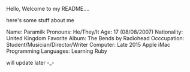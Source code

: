 Hello, Welcome to my README....



here's some stuff about me


Name: Paramilk
Pronouns: He/They/It
Age: 17 (08/08/2007)
Nationality: United Kingdom
Favorite Album: The Bends by Radiohead
Occcupation: Student/Musician/Director/Writer
Computer: Late 2015 Apple iMac
Programming Languages: Learning Ruby



will update later -_-
